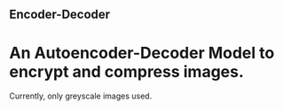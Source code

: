 ## Encoder-Decoder
# An Autoencoder-Decoder Model to encrypt and compress images.

Currently, only greyscale images used.
